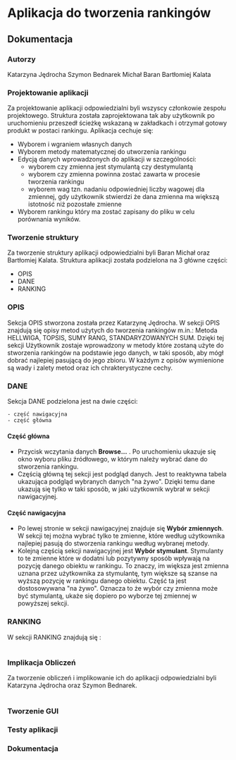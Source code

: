 # Aplikacja do tworzenia rankingów

## Dokumentacja

### Autorzy

Katarzyna Jędrocha
Szymon Bednarek
Michał Baran
Bartłomiej Kalata


### Projektowanie aplikacji
  Za projektowanie aplikacji odpowiedzialni byli wszyscy członkowie zespołu projektowego. Struktura została zaprojektowana tak aby użytkownik po uruchomieniu przeszedł ścieżkę wskazaną w zakładkach i otrzymał gotowy produkt w postaci rankingu. Aplikacja cechuje się:
  
  * Wyborem i wgraniem własnych danych
  * Wyborem metody matematycznej do utworzenia rankingu
  * Edycją danych wprowadzonych do aplikacji w szczególności: 
    - wyborem czy zmienna jest stymulantą czy destymulantą
    - wyborem czy zmienna powinna zostać zawarta w procesie tworzenia rankingu
    - wyborem wag tzn. nadaniu odpowiedniej liczby wagowej dla zmiennej, gdy użytkownik stwierdzi że dana zmienna ma większą istotność niż pozostałe zmienne
  * Wyborem rankingu który ma zostać zapisany do pliku w celu porównania wyników.
  
### Tworzenie struktury
  Za tworzenie struktury aplikacji odpowiedzialni byli Baran Michał oraz Bartłomiej Kalata.
Struktura aplikacji została podzielona na 3 główne części: 
  
  - OPIS
  - DANE
  - RANKING

### OPIS

Sekcja OPIS stworzona została przez Katarzynę Jędrocha.
W sekcji OPIS znajdują się opisy metod użytych do tworzenia rankingów m.in.: 
Metoda HELLWIGA, TOPSIS, SUMY RANG, STANDARYZOWANYCH SUM.
Dzięki tej sekcji Użytkownik zostaje wprowadzony w metody które zostaną użyte do stworzenia rankingów na podstawie jego danych, w taki sposób, aby mógł dobrać najlepiej pasującą do jego zbioru. W każdym z opisów wymienione są wady i zalety metod oraz ich chrakterystyczne cechy.

### DANE

Sekcja DANE podzielona jest na dwie części: 
    
    - część nawigacyjna
    - część główna
    
#### Część główna

  - Przycisk wczytania danych **Browse...** . Po uruchomieniu ukazuje się okno wyboru pliku źródłowego, w którym należy wybrać dane do stworzenia rankingu.
  - Częścią główną tej sekcji jest podgląd danych. Jest to reaktywna tabela ukazująca podgląd wybranych danych "na żywo". Dzięki temu dane ukazują się tylko w taki sposób, w jaki użytkownik wybrał w sekcji nawigacyjnej.

#### Część nawigacyjna

  - Po lewej stronie w sekcji nawigacyjnej znajduje się **Wybór zmiennych**. W sekcji tej można wybrać tylko te zmienne, które według użytkownika najlepiej pasują do stworzenia rankingu według wybranej metody.
  - Kolejną częścią sekcji nawigacyjnej jest **Wybór stymulant**. Stymulanty to te zmienne które w dodatni lub pozytywny sposób wpływają na pozycję danego obiektu w rankingu. To znaczy, im większa jest zmienna uznana przez użytkownika za stymulantę, tym większe są szanse na wyższą pozycję w rankingu danego obiektu. Część ta jest dostosowywana "na żywo". Oznacza to że wybór czy zmienna może być stymulantą, ukaże się dopiero po wyborze tej zmiennej w powyższej sekcji.
  
### RANKING
W sekcji RANKING znajdują się :
#
#
#
#
### Implikacja Obliczeń
Za tworzenie obliczeń i implikowanie ich do aplikacji odpowiedzialni byli Katarzyna Jędrocha oraz Szymon Bednarek.
#
#
#
#
#
### Tworzenie GUI

### Testy aplikacji

### Dokumentacja


